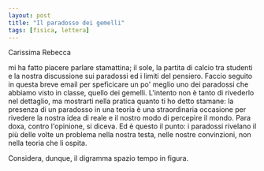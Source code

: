 ```yaml
---
layout: post
title: "Il paradosso dei gemelli"
tags: [fisica, lettera]
---
```


Carissima Rebecca

mi ha fatto piacere parlare stamattina; il sole, la partita di calcio
tra studenti e la nostra discussione sui paradossi ed i limiti del
pensiero. Faccio seguito in questa breve email per speficicare un po'
meglio uno dei paradossi che abbiamo visto in classe, quello dei
gemelli. L'intento non è tanto di rivederlo nel dettaglio, ma
mostrarti nella pratica quanto ti ho detto stamane: la presenza di un
paradosso in una teoria è una straordinaria occasione per rivedere la
nostra idea di reale e il nostro modo di percepire il mondo. Para
doxa, contro l'opinione, si diceva. Ed è questo il punto: i paradossi
rivelano il più delle volte un problema nella nostra testa, nelle
nostre convinzioni, non nella teoria che li ospita.

Considera, dunque, il digramma spazio tempo in figura.

